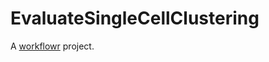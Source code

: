 # EvaluateSingleCellClustering

A [workflowr][] project.

[workflowr]: https://github.com/jdblischak/workflowr

